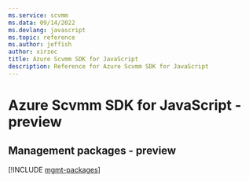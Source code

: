```yaml
---
ms.service: scvmm
ms.data: 09/14/2022
ms.devlang: javascript
ms.topic: reference
ms.author: jeffish
author: xirzec
title: Azure Scvmm SDK for JavaScript
description: Reference for Azure Scvmm SDK for JavaScript
---
```

# Azure Scvmm SDK for JavaScript - preview

## Management packages - preview
[!INCLUDE [mgmt-packages](scvmm-mgmt-index.md)]